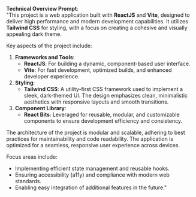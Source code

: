 **Technical Overview Prompt**:  
"This project is a web application built with **ReactJS** and **Vite**, designed to deliver high performance and modern development capabilities. It utilizes **Tailwind CSS** for styling, with a focus on creating a cohesive and visually appealing dark theme.  

Key aspects of the project include:  
1. **Frameworks and Tools**:  
   - **ReactJS**: For building a dynamic, component-based user interface.  
   - **Vite**: For fast development, optimized builds, and enhanced developer experience.  
2. **Styling**:  
   - **Tailwind CSS**: A utility-first CSS framework used to implement a sleek, dark-themed UI. The design emphasizes clean, minimalistic aesthetics with responsive layouts and smooth transitions.  
3. **Component Library**:  
   - **React Bits**: Leveraged for reusable, modular, and customizable components to ensure development efficiency and consistency.  

The architecture of the project is modular and scalable, adhering to best practices for maintainability and code readability. The application is optimized for a seamless, responsive user experience across devices.  

Focus areas include:  
- Implementing efficient state management and reusable hooks.  
- Ensuring accessibility (a11y) and compliance with modern web standards.  
- Enabling easy integration of additional features in the future."

